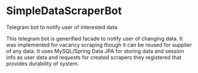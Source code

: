 # SimpleDataScraperBot
Telegram bot to notify user of interested data

This telegram bot is generified facade to notify user of changing data. It was implemented for vacancy scraping though it can be reused for supplier of any
data. It uses MySQL/Spring Data JPA for storing data and session info as user data and requests for created scrapers they registered that provides
durability of system.

